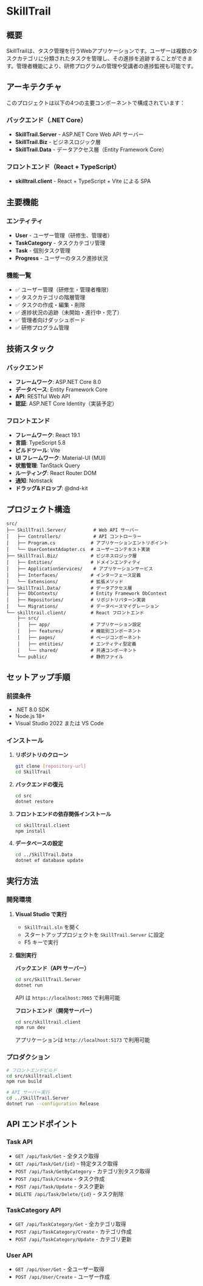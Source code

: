# SkillTrail

## 概要

SkillTrailは、タスク管理を行うWebアプリケーションです。ユーザーは複数のタスクカテゴリに分類されたタスクを管理し、その進捗を追跡することができます。管理者機能により、研修プログラムの管理や受講者の進捗監視も可能です。

## アーキテクチャ

このプロジェクトは以下の4つの主要コンポーネントで構成されています：

### バックエンド（.NET Core）
- **SkillTrail.Server** - ASP.NET Core Web API サーバー
- **SkillTrail.Biz** - ビジネスロジック層
- **SkillTrail.Data** - データアクセス層（Entity Framework Core）

### フロントエンド（React + TypeScript）
- **skilltrail.client** - React + TypeScript + Vite による SPA

## 主要機能

### エンティティ
- **User** - ユーザー管理（研修生、管理者）
- **TaskCategory** - タスクカテゴリ管理
- **Task** - 個別タスク管理
- **Progress** - ユーザーのタスク進捗状況

### 機能一覧
- ✅ ユーザー管理（研修生・管理者権限）
- ✅ タスクカテゴリの階層管理
- ✅ タスクの作成・編集・削除
- ✅ 進捗状況の追跡（未開始・進行中・完了）
- ✅ 管理者向けダッシュボード
- ✅ 研修プログラム管理

## 技術スタック

### バックエンド
- **フレームワーク**: ASP.NET Core 8.0
- **データベース**: Entity Framework Core
- **API**: RESTful Web API
- **認証**: ASP.NET Core Identity（実装予定）

### フロントエンド
- **フレームワーク**: React 19.1
- **言語**: TypeScript 5.8
- **ビルドツール**: Vite
- **UI フレームワーク**: Material-UI (MUI)
- **状態管理**: TanStack Query
- **ルーティング**: React Router DOM
- **通知**: Notistack
- **ドラッグ&ドロップ**: @dnd-kit

## プロジェクト構造

```
src/
├── SkillTrail.Server/          # Web API サーバー
│   ├── Controllers/            # API コントローラー
│   ├── Program.cs             # アプリケーションエントリポイント
│   └── UserContextAdapter.cs  # ユーザーコンテキスト実装
├── SkillTrail.Biz/            # ビジネスロジック層
│   ├── Entities/              # ドメインエンティティ
│   ├── ApplicationServices/    # アプリケーションサービス
│   ├── Interfaces/            # インターフェース定義
│   └── Extensions/            # 拡張メソッド
├── SkillTrail.Data/           # データアクセス層
│   ├── DbContexts/            # Entity Framework DbContext
│   ├── Repositories/          # リポジトリパターン実装
│   └── Migrations/            # データベースマイグレーション
└── skilltrail.client/         # React フロントエンド
    ├── src/
    │   ├── app/               # アプリケーション設定
    │   ├── features/          # 機能別コンポーネント
    │   ├── pages/             # ページコンポーネント
    │   ├── entities/          # エンティティ型定義
    │   └── shared/            # 共通コンポーネント
    └── public/                # 静的ファイル
```

## セットアップ手順

### 前提条件
- .NET 8.0 SDK
- Node.js 18+ 
- Visual Studio 2022 または VS Code

### インストール

1. **リポジトリのクローン**
   ```bash
   git clone [repository-url]
   cd SkillTrail
   ```

2. **バックエンドの復元**
   ```bash
   cd src
   dotnet restore
   ```

3. **フロントエンドの依存関係インストール**
   ```bash
   cd skilltrail.client
   npm install
   ```

4. **データベースの設定**
   ```bash
   cd ../SkillTrail.Data
   dotnet ef database update
   ```

## 実行方法

### 開発環境

1. **Visual Studio で実行**
   - `SkillTrail.sln` を開く
   - スタートアッププロジェクトを `SkillTrail.Server` に設定
   - F5 キーで実行

2. **個別実行**
   
   **バックエンド（API サーバー）**
   ```bash
   cd src/SkillTrail.Server
   dotnet run
   ```
   API は `https://localhost:7065` で利用可能

   **フロントエンド（開発サーバー）**
   ```bash
   cd src/skilltrail.client
   npm run dev
   ```
   アプリケーションは `http://localhost:5173` で利用可能

### プロダクション

```bash
# フロントエンドビルド
cd src/skilltrail.client
npm run build

# API サーバー実行
cd ../SkillTrail.Server
dotnet run --configuration Release
```

## API エンドポイント

### Task API
- `GET /api/Task/Get` - 全タスク取得
- `GET /api/Task/Get/{id}` - 特定タスク取得
- `POST /api/Task/GetByCategory` - カテゴリ別タスク取得
- `POST /api/Task/Create` - タスク作成
- `POST /api/Task/Update` - タスク更新
- `DELETE /api/Task/Delete/{id}` - タスク削除

### TaskCategory API
- `GET /api/TaskCategory/Get` - 全カテゴリ取得
- `POST /api/TaskCategory/Create` - カテゴリ作成
- `POST /api/TaskCategory/Update` - カテゴリ更新

### User API
- `GET /api/User/Get` - 全ユーザー取得
- `POST /api/User/Create` - ユーザー作成
